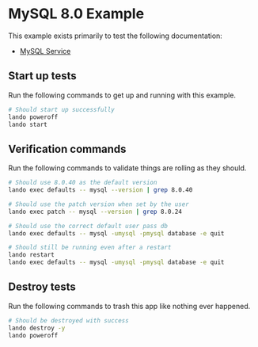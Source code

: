 # MySQL 8.0 Example

This example exists primarily to test the following documentation:

* [MySQL Service](https://docs.lando.dev/plugins/mysql)

## Start up tests

Run the following commands to get up and running with this example.

```bash
# Should start up successfully
lando poweroff
lando start
```

## Verification commands

Run the following commands to validate things are rolling as they should.

```bash
# Should use 8.0.40 as the default version
lando exec defaults -- mysql --version | grep 8.0.40

# Should use the patch version when set by the user
lando exec patch -- mysql --version | grep 8.0.24

# Should use the correct default user pass db
lando exec defaults -- mysql -umysql -pmysql database -e quit

# Should still be running even after a restart
lando restart
lando exec defaults -- mysql -umysql -pmysql database -e quit
```

## Destroy tests

Run the following commands to trash this app like nothing ever happened.

```bash
# Should be destroyed with success
lando destroy -y
lando poweroff
```
